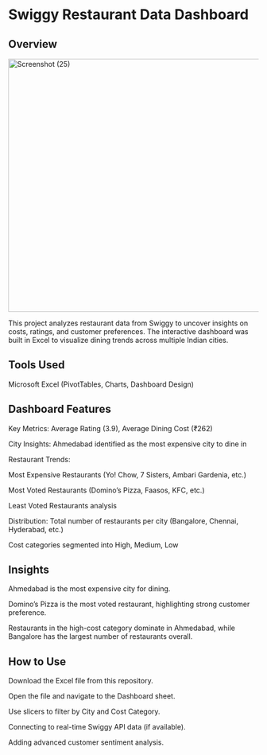  # Swiggy Restaurant Data Dashboard
 ## Overview
 
<img width="1053" height="509" alt="Screenshot (25)" src="https://github.com/user-attachments/assets/5b19c334-473f-4325-9f86-3ed2131168f2" />

This project analyzes restaurant data from Swiggy to uncover insights on costs, ratings, and customer preferences. The interactive dashboard was built in Excel to visualize dining trends across multiple Indian cities.

 ## Tools Used

Microsoft Excel (PivotTables, Charts, Dashboard Design)

 ## Dashboard Features

Key Metrics: Average Rating (3.9), Average Dining Cost (₹262)

City Insights: Ahmedabad identified as the most expensive city to dine in

Restaurant Trends:

Most Expensive Restaurants (Yo! Chow, 7 Sisters, Ambari Gardenia, etc.)

Most Voted Restaurants (Domino’s Pizza, Faasos, KFC, etc.)

Least Voted Restaurants analysis

Distribution: Total number of restaurants per city (Bangalore, Chennai, Hyderabad, etc.)

Cost categories segmented into High, Medium, Low

 ## Insights

Ahmedabad is the most expensive city for dining.

Domino’s Pizza is the most voted restaurant, highlighting strong customer preference.

Restaurants in the high-cost category dominate in Ahmedabad, while Bangalore has the largest number of restaurants overall.

 ## How to Use

Download the Excel file from this repository.

Open the file and navigate to the Dashboard sheet.

Use slicers to filter by City and Cost Category.

Connecting to real-time Swiggy API data (if available).

Adding advanced customer sentiment analysis.
